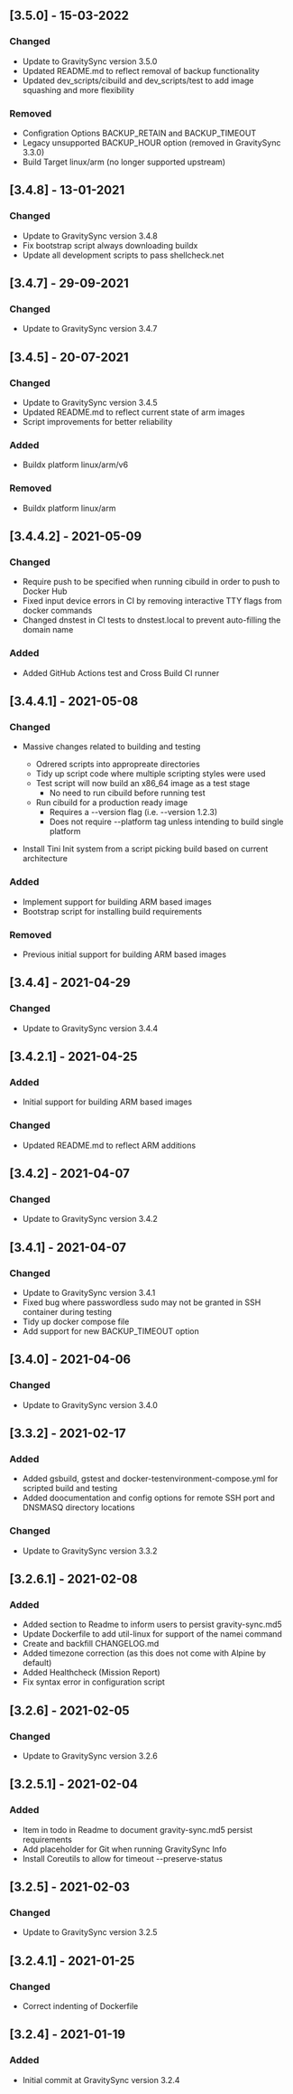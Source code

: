 ## [3.5.0] - 15-03-2022
### Changed
- Update to GravitySync version 3.5.0
- Updated README.md to reflect removal of backup functionality
- Updated dev_scripts/cibuild and dev_scripts/test to add image squashing and more flexibility

### Removed
- Configration Options BACKUP_RETAIN and BACKUP_TIMEOUT
- Legacy unsupported BACKUP_HOUR option (removed in GravitySync 3.3.0)
- Build Target linux/arm (no longer supported upstream)

## [3.4.8] - 13-01-2021
### Changed
- Update to GravitySync version 3.4.8
- Fix bootstrap script always downloading buildx
- Update all development scripts to pass shellcheck.net

## [3.4.7] - 29-09-2021
### Changed
- Update to GravitySync version 3.4.7

## [3.4.5] - 20-07-2021
### Changed
- Update to GravitySync version 3.4.5
- Updated README.md to reflect current state of arm images
- Script improvements for better reliability

### Added
- Buildx platform linux/arm/v6

### Removed
- Buildx platform linux/arm

## [3.4.4.2] - 2021-05-09
### Changed
- Require push to be specified when running cibuild in order to push to Docker Hub
- Fixed input device errors in CI by removing interactive TTY flags from docker commands
- Changed dnstest in CI tests to dnstest.local to prevent auto-filling the domain name

### Added
- Added GitHub Actions test and Cross Build CI runner

## [3.4.4.1] - 2021-05-08
### Changed
- Massive changes related to building and testing
    - Odrered scripts into appropreate directories
    - Tidy up script code where multiple scripting styles were used
    - Test script will now build an x86_64 image as a test stage
        - No need to run cibuild before running test
    - Run cibuild for a production ready image
        - Requires a --version flag (i.e. --version 1.2.3)
        - Does not require --platform tag unless intending to build single platform

- Install Tini Init system from a script picking build based on current architecture

### Added
- Implement support for building ARM based images
- Bootstrap script for installing build requirements

### Removed
- Previous initial support for building ARM based images

## [3.4.4] - 2021-04-29
### Changed
- Update to GravitySync version 3.4.4

## [3.4.2.1] - 2021-04-25
### Added
- Initial support for building ARM based images

### Changed
- Updated README.md to reflect ARM additions

## [3.4.2] - 2021-04-07
### Changed
- Update to GravitySync version 3.4.2

## [3.4.1] - 2021-04-07
### Changed
- Update to GravitySync version 3.4.1
- Fixed bug where passwordless sudo may not be granted in SSH container during testing
- Tidy up docker compose file
- Add support for new BACKUP_TIMEOUT option

## [3.4.0] - 2021-04-06
### Changed
- Update to GravitySync version 3.4.0

## [3.3.2] - 2021-02-17
### Added
- Added gsbuild, gstest and docker-testenvironment-compose.yml for scripted build and testing
- Added doocumentation and config options for remote SSH port and DNSMASQ directory locations

### Changed
- Update to GravitySync version 3.3.2

## [3.2.6.1] - 2021-02-08
### Added
- Added section to Readme to inform users to persist gravity-sync.md5
- Update Dockerfile to add util-linux for support of the namei command
- Create and backfill CHANGELOG.md
- Added timezone correction (as this does not come with Alpine by default)
- Added Healthcheck (Mission Report)
- Fix syntax error in configuration script

## [3.2.6] - 2021-02-05
### Changed
- Update to GravitySync version 3.2.6

## [3.2.5.1] - 2021-02-04
### Added
- Item in todo in Readme to document gravity-sync.md5 persist requirements
- Add placeholder for Git when running GravitySync Info
- Install Coreutils to allow for timeout --preserve-status

## [3.2.5] - 2021-02-03
### Changed
- Update to GravitySync version 3.2.5

## [3.2.4.1] - 2021-01-25
### Changed
- Correct indenting of Dockerfile

## [3.2.4] - 2021-01-19
### Added
- Initial commit at GravitySync version 3.2.4
